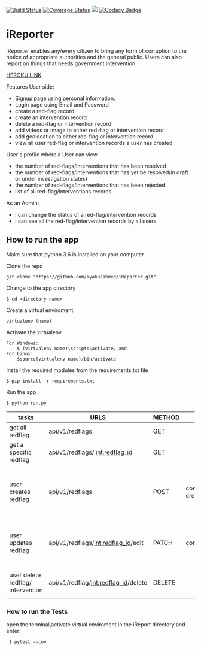 [![Build Status](https://travis-ci.org/kyakusahmed/iReporter.svg?branch=challenge-2%2Fapi)](https://travis-ci.org/kyakusahmed/iReporter)
[![Coverage Status](https://coveralls.io/repos/github/kyakusahmed/iReporter/badge.svg?branch=challenge-2%2Fapi)](https://coveralls.io/github/kyakusahmed/iReporter?branch=challenge-2%2Fapi)
<a href="https://codeclimate.com/github/kyakusahmed/iReporter/maintainability"><img src="https://api.codeclimate.com/v1/badges/0a8553265327c7269155/maintainability" /></a>
[![Codacy Badge](https://api.codacy.com/project/badge/Grade/3901928b21d44a07bef06b9f9b831909)](https://www.codacy.com/app/kyakusahmed/iReporter?utm_source=github.com&amp;utm_medium=referral&amp;utm_content=kyakusahmed/iReporter&amp;utm_campaign=Badge_Grade)

# iReporter
iReporter enables any/every citizen to bring any form of corruption to the notice of appropriate authorities and the general public. Users can also report on things that needs government intervention

[HEROKU LINK](https://irepo.herokuapp.com)

Features User side:

-   Signup page using personal information.
-   Login page using Email and Password
-   create a red-flag record.
-   create an intervention record
-   delete a red-flag or intervention record
-   add videos or image to either red-flag or intervention record
-   add geolocation to either red-flag or intervention record
-   view all user red-flag  or intervention records a user has created

User's profile where a User can view
-   the number of red-flags/interventions that has been resolved
-   the number of red-flags/interventions that has yet be resolved(in draft or under investigation states)
-   the number of red-flags/interventions that has been rejected
-   list of all red-flag/interventions records

As an Admin:

-  i can change the status of a red-flag/intervention records
-  i can see all the red-flag/intervention records by all users

## How to run the app

Make sure that python 3.6 is installed on your computer

Clone the repo
```
git clone "https://github.com/kyakusahmed/iReporter.git"
```
Change to the app directory
```
$ cd <directory-name>
```
Create a virtual enviroment
```
virtualenv (name)
```
Activate the virtualenv
```
For Windows:
	$ (virtualenv name)\scripts\activate, and  	
For Linux: 
 	$source(virtualenv name)/bin/activate
```
Install the required modules from the requirements.txt file 
```
$ pip install -r requirements.txt
```
Run the app
```
$ python run.py
```

| tasks               |    URLS                |  METHOD  |         PARAMS                   |   OUTPUT                          |
| ------------------- | -----------------------|----------|----------------------------------|-----------------------------------|
|get all redflag|api/v1/redflags|GET||{'redflag': [ ], 'status': 200 }|
|get a specific redflag|  api/v1/redflags/ <int:redflag_id>|GET|| {'redflag': [ ], 'status': 200}|
| user creates redflag|api/v1/redflags|POST|comment, createdBy,location,fromMyCamera| {'data': [{'message':'redflag added successfully', 'redflag_id': redflag_id }],'status': 201 }|
|user updates redflag|api/v1/redflags/<int:redflag_id>/edit|PATCH|comment|{'redflag': [{'message': 'comment updated', 'redflag': redflag_id}], 'status': 200 }|
| user delete redflag/ intervention|api/v1/redflag/<int:redflag_id>/delete|DELETE|| {"message": "redflag deleted issuccessful", "status": 200}|



### How to run the Tests

open the terminal,activate virtual enviroment in the iReport directory  and enter:
```
 $ pytest --cov
```




